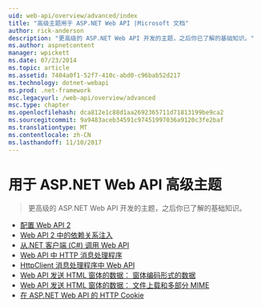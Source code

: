 ```yaml
---
uid: web-api/overview/advanced/index
title: "高级主题用于 ASP.NET Web API |Microsoft 文档"
author: rick-anderson
description: "更高级的 ASP.NET Web API 开发的主题，之后你已了解的基础知识。"
ms.author: aspnetcontent
manager: wpickett
ms.date: 07/23/2014
ms.topic: article
ms.assetid: 7404a0f1-52f7-410c-abd0-c96bab52d217
ms.technology: dotnet-webapi
ms.prod: .net-framework
msc.legacyurl: /web-api/overview/advanced
msc.type: chapter
ms.openlocfilehash: dca812e1c88d1aa2692365711d71813199be9ca2
ms.sourcegitcommit: 9a9483aceb34591c97451997036a9120c3fe2baf
ms.translationtype: MT
ms.contentlocale: zh-CN
ms.lasthandoff: 11/10/2017
---
```

<a name="advanced-topics-for-aspnet-web-api"></a>用于 ASP.NET Web API 高级主题
====================
> 更高级的 ASP.NET Web API 开发的主题，之后你已了解的基础知识。


- [配置 Web API 2](configuring-aspnet-web-api.md)
- [Web API 2 中的依赖关系注入](dependency-injection.md)
- [从.NET 客户端 (C#) 调用 Web API](calling-a-web-api-from-a-net-client.md)
- [Web API 中 HTTP 消息处理程序](http-message-handlers.md)
- [HttpClient 消息处理程序中 Web API](httpclient-message-handlers.md)
- [Web API 发送 HTML 窗体的数据： 窗体编码形式的数据](sending-html-form-data-part-1.md)
- [Web API 发送 HTML 窗体的数据： 文件上载和多部分 MIME](sending-html-form-data-part-2.md)
- [在 ASP.NET Web API 的 HTTP Cookie](http-cookies.md)
